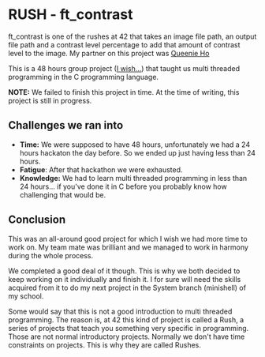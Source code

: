# RUSH - ft_contrast

ft_contrast is one of the rushes at 42 that takes an image file path, an output file path and a contrast level percentage to add that amount of contrast level to the image. My partner on this project was [Queenie Ho][1]

This is a 48 hours group project ([I wish...][2]) that taught us multi threaded programming in the C programming language.

**NOTE:** We failed to finish this project in time. At the time of writing, this project is still in progress.

## Challenges we ran into
- **Time:** We were supposed to have 48 hours, unfortunately we had a 24 hours hackaton the day before. So we ended up just having less than 24 hours.
- **Fatigue**: After that hackathon we were exhausted.
- **Knowledge:** We had to learn multi threaded programming in less than 24 hours... if you've done it in C before you probably know how challenging that would be.

## Conclusion
This was an all-around good project for which I wish we had more time to work on. My team mate was brilliant and we managed to work in harmony during the whole process.

We completed a good deal of it though. This is why we both decided to keep working on it individually and finish it. I for sure will need the skills acquired from it to do my next project in the System branch (minishell) of my school.

Some would say that this is not a good introduction to multi threaded programming. The reason is, at 42 this kind of project is called a Rush, a series of projects that teach you something very specific in programming. Those are not normal introductory projects. Normally we don't have time constraints on projects. This is why they are called Rushes.

[1]: https://github.com/queenieho
[2]: https://github.com/r4meau/ft_contrast#challenges-we-ran-into
